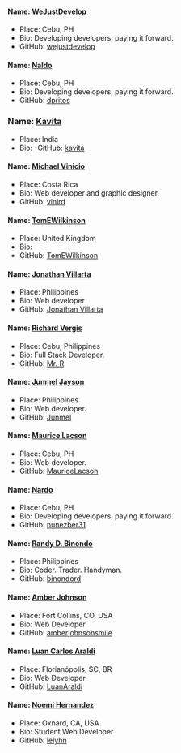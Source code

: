 #### Name: [WeJustDevelop](https://github.com/wejustdevelop)
 - Place: Cebu, PH
 - Bio: Developing developers, paying it forward.
 - GitHub: [wejustdevelop](https://github.com/wejustdevelop)

#### Name: [Naldo](https://github.com/dpritos)
 - Place: Cebu, PH
 - Bio: Developing developers, paying it forward.
 - GitHub: [dpritos](https://github.com/dpritos)

### Name: [Kavita](https://github.com/kavitaast)
 - Place: India
 - Bio: 
 -GitHub: [kavita](https://github.com/kavitaast)

 #### Name: [Michael Vinicio](https://github.com/vinird)
 - Place: Costa Rica
 - Bio: Web developer and graphic designer.
 - GitHub: [vinird](https://github.com/vinird)
 
 #### Name: [TomEWilkinson](https://github.com/TomEWilkinson)
 - Place: United Kingdom
 - Bio: 
 - GitHub: [TomEWilkinson](https://github.com/TomEWilkinson)

#### Name: [Jonathan Villarta](https://github.com/vinird)
 - Place: Philippines
 - Bio: Web developer
 - GitHub: [Jonathan Villarta](https://github.com/villartadh)
 
#### Name: [Richard Vergis](https://github.com/gahdada01)
 - Place: Cebu, Philippines
 - Bio: Full Stack Developer.
 - GitHub: [Mr. R](https://github.com/gahdada01)

#### Name: [Junmel Jayson](https://github.com/vinird)
 - Place: Philippines
 - Bio: Web developer.
 - GitHub: [Junmel](https://github.com/Junmel)

#### Name: [Maurice Lacson](https://github.com/MauriceLacson)
 - Place: Cebu, PH
 - Bio: Web developer.
 - GitHub: [MauriceLacson](https://github.com/MauriceLacson)
 
 #### Name: [Nardo](https://github.com/nunezber31)
 - Place: Cebu, PH
 - Bio: Developing developers, paying it forward.
 - GitHub: [nunezber31](https://github.com/nunezber31)
 
 #### Name: [Randy D. Binondo](https://github.com/binondord)
 - Place: Philippines
 - Bio: Coder. Trader. Handyman.
 - GitHub: [binondord](https://github.com/binoondord)

 #### Name: [Amber Johnson](https://github.com/amberjohnsonsmile)
 - Place: Fort Collins, CO, USA
 - Bio: Web Developer
 - GitHub: [amberjohnsonsmile](https://github.com/amberjohnsonsmile)

 #### Name: [Luan Carlos Araldi](https://github.com/LuanAraldi)
 - Place: Florianópolis, SC, BR
 - Bio: Web Developer
 - GitHub: [LuanAraldi](https://github.com/LuanAraldi)
 
  #### Name: [Noemi Hernandez](https://github.com/lelyhn)
 - Place: Oxnard, CA, USA
 - Bio: Student Web Developer
 - GitHub: [lelyhn](https://github.com/lelyhn)
